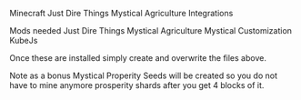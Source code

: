 Minecraft Just Dire Things Mystical Agriculture Integrations

Mods needed
Just Dire Things
Mystical Agriculture
Mystical Customization
KubeJs

Once these are installed simply create and overwrite the files above.

Note as a bonus Mystical Properity Seeds will be created so you do not have to mine anymore prosperity shards after you get 4 blocks of it.
